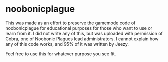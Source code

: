 # noobonicplague

This was made as an effort to preserve the gamemode code of noobonicplague for educational purposes for those who want to use or learn from it. I did not write any of this, but was uploaded with permission of Cobra, one of Noobonic Plagues lead administrators. I cannot explain how any of this code works, and 95% of it was written by Jeezy.

Feel free to use this for whatever purpose you see fit.
